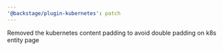 ```yaml
---
'@backstage/plugin-kubernetes': patch
---
```


Removed the kubernetes content padding to avoid double padding on k8s entity page
